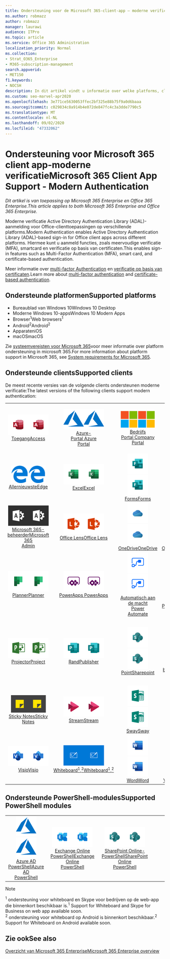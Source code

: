 ```yaml
---
title: Ondersteuning voor de Microsoft 365-client-app — moderne verificatie
ms.author: robmazz
author: robmazz
manager: laurawi
audience: ITPro
ms.topic: article
ms.service: Office 365 Administration
localization_priority: Normal
ms.collection:
- Strat_O365_Enterprise
- M365-subscription-management
search.appverid:
- MET150
f1.keywords:
- NOCSH
description: In dit artikel vindt u informatie over welke platforms, clients en PowerShell-modules moderne verificatie voor Microsoft 365 ondersteunen.
ms.custom: seo-marvel-apr2020
ms.openlocfilehash: 3e771ce5630053ffec2bf325e88b75f9a0d6baaa
ms.sourcegitcommit: c029834c8a914b4e072de847fc4c3a3dde7790c5
ms.translationtype: MT
ms.contentlocale: nl-NL
ms.lasthandoff: 09/02/2020
ms.locfileid: "47332062"
---
```

# <a name="microsoft-365-client-app-support---modern-authentication"></a><span data-ttu-id="843c5-103">Ondersteuning voor Microsoft 365 client app-moderne verificatie</span><span class="sxs-lookup"><span data-stu-id="843c5-103">Microsoft 365 Client App Support - Modern Authentication</span></span>

<span data-ttu-id="843c5-104">*Dit artikel is van toepassing op Microsoft 365 Enterprise en Office 365 Enterprise.*</span><span class="sxs-lookup"><span data-stu-id="843c5-104">*This article applies to both Microsoft 365 Enterprise and Office 365 Enterprise.*</span></span>

<span data-ttu-id="843c5-105">Moderne verificatie Active Directory Authentication Library (ADAL)-aanmelding voor Office-clienttoepassingen op verschillende platforms.</span><span class="sxs-lookup"><span data-stu-id="843c5-105">Modern Authentication enables Active Directory Authentication Library (ADAL)-based sign-in for Office client apps across different platforms.</span></span> <span data-ttu-id="843c5-106">Hiermee kunt u aanmeld functies, zoals meervoudige verificatie (MFA), smartcard en verificatie op basis van certificaten.</span><span class="sxs-lookup"><span data-stu-id="843c5-106">This enables sign-in features such as Multi-Factor Authentication (MFA), smart card, and certificate-based authentication.</span></span>

<span data-ttu-id="843c5-107">Meer informatie over [multi-factor Authentication](https://docs.microsoft.com/azure/active-directory/authentication/multi-factor-authentication) en [verificatie op basis van certificaten](https://docs.microsoft.com/azure/active-directory/active-directory-certificate-based-authentication-get-started).</span><span class="sxs-lookup"><span data-stu-id="843c5-107">Learn more about [multi-factor authentication](https://docs.microsoft.com/azure/active-directory/authentication/multi-factor-authentication) and [certificate-based authentication](https://docs.microsoft.com/azure/active-directory/active-directory-certificate-based-authentication-get-started).</span></span>

## <a name="supported-platforms"></a><span data-ttu-id="843c5-108">Ondersteunde platformen</span><span class="sxs-lookup"><span data-stu-id="843c5-108">Supported platforms</span></span>

 - <span data-ttu-id="843c5-109">Bureaublad van Windows 10</span><span class="sxs-lookup"><span data-stu-id="843c5-109">Windows 10 Desktop</span></span>
 - <span data-ttu-id="843c5-110">Moderne Windows 10-apps</span><span class="sxs-lookup"><span data-stu-id="843c5-110">Windows 10 Modern Apps</span></span>
 - <span data-ttu-id="843c5-111">Browser<sup>1</sup></span><span class="sxs-lookup"><span data-stu-id="843c5-111">Web browsers<sup>1</sup></span></span>
 - <span data-ttu-id="843c5-112">Android<sup>2</sup></span><span class="sxs-lookup"><span data-stu-id="843c5-112">Android<sup>2</sup></span></span>
 - <span data-ttu-id="843c5-113">Apparaten</span><span class="sxs-lookup"><span data-stu-id="843c5-113">iOS</span></span>
 - <span data-ttu-id="843c5-114">macOS</span><span class="sxs-lookup"><span data-stu-id="843c5-114">macOS</span></span>

<span data-ttu-id="843c5-115">Zie [systeemvereisten voor Microsoft 365](https://products.office.com/office-system-requirements)voor meer informatie over platform ondersteuning in microsoft 365.</span><span class="sxs-lookup"><span data-stu-id="843c5-115">For more information about platform support in Microsoft 365, see [System requirements for Microsoft 365](https://products.office.com/office-system-requirements).</span></span>

## <a name="supported-clients"></a><span data-ttu-id="843c5-116">Ondersteunde clients</span><span class="sxs-lookup"><span data-stu-id="843c5-116">Supported clients</span></span>

<span data-ttu-id="843c5-117">De meest recente versies van de volgende clients ondersteunen moderne verificatie:</span><span class="sxs-lookup"><span data-stu-id="843c5-117">The latest versions of the following clients support modern authentication:</span></span>

| | | | | | |
|:---:|:---:|:---:|:---:|:---:|:---:|
| <span data-ttu-id="843c5-118">![Pictogram toegang](../media/o365-access-64x64.png)</span><span class="sxs-lookup"><span data-stu-id="843c5-118">![Access icon](../media/o365-access-64x64.png)</span></span> <br> [<span data-ttu-id="843c5-119">Toegang</span><span class="sxs-lookup"><span data-stu-id="843c5-119">Access</span></span>](https://products.office.com/access) | <span data-ttu-id="843c5-120">![Azure-pictogram](../media/o365-azure-64x64.png)</span><span class="sxs-lookup"><span data-stu-id="843c5-120">![Azure icon](../media/o365-azure-64x64.png)</span></span> <br> [<span data-ttu-id="843c5-121">Azure- <br> Portal </span><span class="sxs-lookup"><span data-stu-id="843c5-121">Azure <br> Portal </span></span>](https://azure.microsoft.com/features/azure-portal/) | <span data-ttu-id="843c5-122">![Pictogram voor bedrijfsportal](../media/o365-microsoft-64x64.png)</span><span class="sxs-lookup"><span data-stu-id="843c5-122">![Company portal icon](../media/o365-microsoft-64x64.png)</span></span> <br> [<span data-ttu-id="843c5-123">Bedrijfs <br> Portal </span><span class="sxs-lookup"><span data-stu-id="843c5-123">Company <br> Portal </span></span>](https://docs.microsoft.com/intune-user-help/sign-in-to-the-company-portal) | <span data-ttu-id="843c5-124">![Pictogram Delve](../media/o365-delve-64x64.png)</span><span class="sxs-lookup"><span data-stu-id="843c5-124">![Delve icon](../media/o365-delve-64x64.png)</span></span> <br> [<span data-ttu-id="843c5-125">Delve</span><span class="sxs-lookup"><span data-stu-id="843c5-125">Delve</span></span>](https://products.office.com/business/intelligent-search) | <span data-ttu-id="843c5-126">![Dynamics 365-pictogram](../media/o365-dynamics365-64x64.png)</span><span class="sxs-lookup"><span data-stu-id="843c5-126">![Dynamics 365 icon](../media/o365-dynamics365-64x64.png)</span></span> <br> [<span data-ttu-id="843c5-127">Dynamics 365</span><span class="sxs-lookup"><span data-stu-id="843c5-127">Dynamics 365</span></span>](https://dynamics.microsoft.com) 
| <span data-ttu-id="843c5-128">![Pictogram Edge](../media/o365-edge-64x64.png)</span><span class="sxs-lookup"><span data-stu-id="843c5-128">![Edge icon](../media/o365-edge-64x64.png)</span></span> <br> [<span data-ttu-id="843c5-129">Allernieuwste</span><span class="sxs-lookup"><span data-stu-id="843c5-129">Edge</span></span>](https://www.microsoft.com/windows/microsoft-edge) | <span data-ttu-id="843c5-130">![Excel-pictogram](../media/o365-excel-64x64.png)</span><span class="sxs-lookup"><span data-stu-id="843c5-130">![Excel icon](../media/o365-excel-64x64.png)</span></span> <br> [<span data-ttu-id="843c5-131">Excel</span><span class="sxs-lookup"><span data-stu-id="843c5-131">Excel</span></span>](https://products.office.com/excel) | <span data-ttu-id="843c5-132">![Formulier pictogram](../media/o365-forms-64x64.png)</span><span class="sxs-lookup"><span data-stu-id="843c5-132">![Forms icon](../media/o365-forms-64x64.png)</span></span> <br> [<span data-ttu-id="843c5-133">Forms</span><span class="sxs-lookup"><span data-stu-id="843c5-133">Forms</span></span>](https://flow.microsoft.com/connectors/shared_microsoftforms/microsoft-forms/) | <span data-ttu-id="843c5-134">![Kaizala-pictogram](../media/o365-kaizala-64x64.png)</span><span class="sxs-lookup"><span data-stu-id="843c5-134">![Kaizala icon](../media/o365-kaizala-64x64.png)</span></span> <br> [<span data-ttu-id="843c5-135">Kaizala</span><span class="sxs-lookup"><span data-stu-id="843c5-135">Kaizala</span></span>](https://products.office.com/en/business/microsoft-kaizala) | <span data-ttu-id="843c5-136">![Office.com-pictogram](../media/o365-office-64x64.png)</span><span class="sxs-lookup"><span data-stu-id="843c5-136">![Office.com icon](../media/o365-office-64x64.png)</span></span> <br> [<span data-ttu-id="843c5-137">Office.com</span><span class="sxs-lookup"><span data-stu-id="843c5-137">Office.com</span></span>](https://www.office.com/) 
| <span data-ttu-id="843c5-138">![Pictogram Office 365-beheerder](../media/o365-o365admin-64x64.png)</span><span class="sxs-lookup"><span data-stu-id="843c5-138">![Office 365 Admin icon](../media/o365-o365admin-64x64.png)</span></span> <br> [<span data-ttu-id="843c5-139">Microsoft 365- <br> beheerder</span><span class="sxs-lookup"><span data-stu-id="843c5-139">Microsoft 365 <br> Admin</span></span>](https://products.office.com/business/manage-office-365-admin-app) | <span data-ttu-id="843c5-140">![Lens pictogram](../media/o365-lens-64x64.png)</span><span class="sxs-lookup"><span data-stu-id="843c5-140">![Lens icon](../media/o365-lens-64x64.png)</span></span> <br> [<span data-ttu-id="843c5-141">Office Lens</span><span class="sxs-lookup"><span data-stu-id="843c5-141">Office Lens</span></span>](https://www.microsoft.com/p/office-lens/9wzdncrfj3t8?activetab=pivot%3Aoverviewtab) | <span data-ttu-id="843c5-142">![OneDrive voor bedrijven-pictogram](../media/o365-OneDrive-64x64.png)</span><span class="sxs-lookup"><span data-stu-id="843c5-142">![OneDrive for Business icon](../media/o365-OneDrive-64x64.png)</span></span> <br> [<span data-ttu-id="843c5-143">OneDrive</span><span class="sxs-lookup"><span data-stu-id="843c5-143">OneDrive</span></span>](https://products.office.com/onedrive-for-business/online-cloud-storage) |  <span data-ttu-id="843c5-144">![OneNote-pictogram](../media/o365-OneNote-64x64.png)</span><span class="sxs-lookup"><span data-stu-id="843c5-144">![OneNote icon](../media/o365-OneNote-64x64.png)</span></span> <br> [<span data-ttu-id="843c5-145">OneNote</span><span class="sxs-lookup"><span data-stu-id="843c5-145">OneNote</span></span>](https://products.office.com/onenote) | <span data-ttu-id="843c5-146">![Outlook-pictogram](../media/o365-outlook-64x64.png)</span><span class="sxs-lookup"><span data-stu-id="843c5-146">![Outlook icon](../media/o365-outlook-64x64.png)</span></span> <br> [<span data-ttu-id="843c5-147">Outlook</span><span class="sxs-lookup"><span data-stu-id="843c5-147">Outlook</span></span>](https://products.office.com/outlook) 
| <span data-ttu-id="843c5-148">![Pictogram planner](../media/o365-planner-64x64.png)</span><span class="sxs-lookup"><span data-stu-id="843c5-148">![Planner icon](../media/o365-planner-64x64.png)</span></span> <br> [<span data-ttu-id="843c5-149">Planner</span><span class="sxs-lookup"><span data-stu-id="843c5-149">Planner</span></span>](https://products.office.com/business/task-management-software) | <span data-ttu-id="843c5-150">![PowerApps-pictogram](../media/o365-powerapps-64x64.png)</span><span class="sxs-lookup"><span data-stu-id="843c5-150">![PowerApps icon](../media/o365-powerapps-64x64.png)</span></span> <br> [<span data-ttu-id="843c5-151">PowerApps </span><span class="sxs-lookup"><span data-stu-id="843c5-151">PowerApps </span></span>](https://powerapps.microsoft.com) | <span data-ttu-id="843c5-152">![Pictogram Power automatisch automatiseren](../media/o365-flow-64x64.png)</span><span class="sxs-lookup"><span data-stu-id="843c5-152">![Power Automate icon](../media/o365-flow-64x64.png)</span></span> <br> [<span data-ttu-id="843c5-153">Automatisch aan de macht <br></span><span class="sxs-lookup"><span data-stu-id="843c5-153">Power <br> Automate</span></span>](https://flow.microsoft.com) | <span data-ttu-id="843c5-154">![PowerBI-pictogram](../media/o365-powerbi-64x64.png)</span><span class="sxs-lookup"><span data-stu-id="843c5-154">![PowerBI icon](../media/o365-powerbi-64x64.png)</span></span> <br> [<span data-ttu-id="843c5-155">Power BI</span><span class="sxs-lookup"><span data-stu-id="843c5-155">Power BI</span></span>](https://powerbi.microsoft.com)| <span data-ttu-id="843c5-156">![PowerPoint-pictogram](../media/o365-powerpoint-64x64.png)</span><span class="sxs-lookup"><span data-stu-id="843c5-156">![PowerPoint icon](../media/o365-powerpoint-64x64.png)</span></span> <br> [<span data-ttu-id="843c5-157">PowerPoint</span><span class="sxs-lookup"><span data-stu-id="843c5-157">PowerPoint</span></span>](https://products.office.com/powerpoint) 
| <span data-ttu-id="843c5-158">![Project-pictogram](../media/o365-project-64x64.png)</span><span class="sxs-lookup"><span data-stu-id="843c5-158">![Project icon](../media/o365-project-64x64.png)</span></span> <br> [<span data-ttu-id="843c5-159">Projector</span><span class="sxs-lookup"><span data-stu-id="843c5-159">Project</span></span>](https://products.office.com/project) | <span data-ttu-id="843c5-160">![Publisher-pictogram](../media/o365-publisher-64x64.png)</span><span class="sxs-lookup"><span data-stu-id="843c5-160">![Publisher icon](../media/o365-publisher-64x64.png)</span></span> <br> [<span data-ttu-id="843c5-161">Rand</span><span class="sxs-lookup"><span data-stu-id="843c5-161">Publisher</span></span>](https://products.office.com/publisher) | <span data-ttu-id="843c5-162">![SharePoint-pictogram](../media/o365-sharepoint-64x64.png)</span><span class="sxs-lookup"><span data-stu-id="843c5-162">![SharePoint icon](../media/o365-sharepoint-64x64.png)</span></span> <br> [<span data-ttu-id="843c5-163">Point</span><span class="sxs-lookup"><span data-stu-id="843c5-163">Sharepoint</span></span>](https://products.office.com/sharepoint) | <span data-ttu-id="843c5-164">![Skype voor bedrijven-pictogram](../media/o365-skypeforbusiness-64x64.png)</span><span class="sxs-lookup"><span data-stu-id="843c5-164">![Skype for Business icon](../media/o365-skypeforbusiness-64x64.png)</span></span> <br> [<span data-ttu-id="843c5-165">Skype voor <br> bedrijven<sup>1</sup></span><span class="sxs-lookup"><span data-stu-id="843c5-165">Skype for <br> Business<sup>1</sup></span></span>](https://www.skype.com/business/) | <span data-ttu-id="843c5-166">![StaffHub-pictogram](../media/o365-staffhub-64x64.png)</span><span class="sxs-lookup"><span data-stu-id="843c5-166">![StaffHub icon](../media/o365-staffhub-64x64.png)</span></span> <br> [<span data-ttu-id="843c5-167">StaffHub</span><span class="sxs-lookup"><span data-stu-id="843c5-167">StaffHub</span></span>](https://products.office.com/microsoft-staffhub/staff-scheduling-software)
| <span data-ttu-id="843c5-168">![Pictogram Sticky Notes](../media/o365-stickynotes-64x64.png)</span><span class="sxs-lookup"><span data-stu-id="843c5-168">![Sticky Notes icon](../media/o365-stickynotes-64x64.png)</span></span> <br> [<span data-ttu-id="843c5-169">Sticky Notes</span><span class="sxs-lookup"><span data-stu-id="843c5-169">Sticky Notes</span></span>](https://www.microsoft.com/p/microsoft-sticky-notes/9nblggh4qghw) | <span data-ttu-id="843c5-170">![Pictogram stream](../media/o365-stream-64x64.png)</span><span class="sxs-lookup"><span data-stu-id="843c5-170">![Stream icon](../media/o365-stream-64x64.png)</span></span> <br> [<span data-ttu-id="843c5-171">Stream</span><span class="sxs-lookup"><span data-stu-id="843c5-171">Stream</span></span>](https://stream.microsoft.com) | <span data-ttu-id="843c5-172">![Sway-pictogram](../media/o365-sway-64x64.png)</span><span class="sxs-lookup"><span data-stu-id="843c5-172">![Sway icon](../media/o365-sway-64x64.png)</span></span> <br> [<span data-ttu-id="843c5-173">Sway</span><span class="sxs-lookup"><span data-stu-id="843c5-173">Sway</span></span>](https://sway.com) | <span data-ttu-id="843c5-174">![Pictogram teams](../media/o365-teams-64x64.png)</span><span class="sxs-lookup"><span data-stu-id="843c5-174">![Teams icon](../media/o365-teams-64x64.png)</span></span> <br> [<span data-ttu-id="843c5-175">Teams</span><span class="sxs-lookup"><span data-stu-id="843c5-175">Teams</span></span>](https://products.office.com/microsoft-teams/group-chat-software) | <span data-ttu-id="843c5-176">![Pictogram taak](../media/o365-todo-64x64.png)</span><span class="sxs-lookup"><span data-stu-id="843c5-176">![To Do icon](../media/o365-todo-64x64.png)</span></span> <br> [<span data-ttu-id="843c5-177">Taak</span><span class="sxs-lookup"><span data-stu-id="843c5-177">To Do</span></span>](https://todo.microsoft.com) 
| <span data-ttu-id="843c5-178">![Visio-pictogram](../media/o365-visio-64x64.png)</span><span class="sxs-lookup"><span data-stu-id="843c5-178">![Visio icon](../media/o365-visio-64x64.png)</span></span> <br> [<span data-ttu-id="843c5-179">Visio</span><span class="sxs-lookup"><span data-stu-id="843c5-179">Visio</span></span>](https://products.office.com/visio/flowchart-software) | <span data-ttu-id="843c5-180">![Whiteboard pictogram](../media/o365-whiteboard-64x64.png)</span><span class="sxs-lookup"><span data-stu-id="843c5-180">![Whiteboard icon](../media/o365-whiteboard-64x64.png)</span></span> <br> [<span data-ttu-id="843c5-181">Whiteboard<sup>1</sup>,<sup>2</sup></span><span class="sxs-lookup"><span data-stu-id="843c5-181">Whiteboard<sup>1</sup>,<sup>2</sup></span></span>](https://whiteboard.microsoft.com/) | <span data-ttu-id="843c5-182">![Word-pictogram](../media/o365-word-64x64.png)</span><span class="sxs-lookup"><span data-stu-id="843c5-182">![Word icon](../media/o365-word-64x64.png)</span></span> <br> [<span data-ttu-id="843c5-183">Word</span><span class="sxs-lookup"><span data-stu-id="843c5-183">Word</span></span>](https://products.office.com/word) | <span data-ttu-id="843c5-184">![Pictogram Yammer](../media/o365-yammer-64x64.png)</span><span class="sxs-lookup"><span data-stu-id="843c5-184">![Yammer icon](../media/o365-yammer-64x64.png)</span></span> <br> [<span data-ttu-id="843c5-185">Yammer</span><span class="sxs-lookup"><span data-stu-id="843c5-185">Yammer</span></span>](https://products.office.com/yammer/yammer-overview) | <span data-ttu-id="843c5-186">![Pictogram Yammer](../media/o365-yammer-64x64.png)</span><span class="sxs-lookup"><span data-stu-id="843c5-186">![Yammer icon](../media/o365-yammer-64x64.png)</span></span> <br> [<span data-ttu-id="843c5-187">Yammer- <br> kennisgeving</span><span class="sxs-lookup"><span data-stu-id="843c5-187">Yammer <br> Notifier</span></span>](https://products.office.com/yammer/yammer-overview) |  |

## <a name="supported-powershell-modules"></a><span data-ttu-id="843c5-188">Ondersteunde PowerShell-modules</span><span class="sxs-lookup"><span data-stu-id="843c5-188">Supported PowerShell modules</span></span>

| | | | | | |
|:---:|:---:|:---:|:---:|:---:|:---:|
| <span data-ttu-id="843c5-189">![Azure-pictogram](../media/o365-azure-64x64.png)</span><span class="sxs-lookup"><span data-stu-id="843c5-189">![Azure icon](../media/o365-azure-64x64.png)</span></span> <br> [<span data-ttu-id="843c5-190">Azure AD <br> PowerShell</span><span class="sxs-lookup"><span data-stu-id="843c5-190">Azure AD <br> PowerShell</span></span>](https://docs.microsoft.com/powershell/azure/active-directory/overview?view=azureadps-2.0) | <span data-ttu-id="843c5-191">![Pictogram Exchange](../media/o365-exchange-64x64.png)</span><span class="sxs-lookup"><span data-stu-id="843c5-191">![Exchange icon](../media/o365-exchange-64x64.png)</span></span> <br> [<span data-ttu-id="843c5-192">Exchange Online <br> PowerShell</span><span class="sxs-lookup"><span data-stu-id="843c5-192">Exchange Online <br> PowerShell</span></span>](https://docs.microsoft.com/powershell/exchange/exchange-online/exchange-online-powershell?view=exchange-ps) | <span data-ttu-id="843c5-193">![SharePoint-pictogram](../media/o365-sharepoint-64x64.png)</span><span class="sxs-lookup"><span data-stu-id="843c5-193">![SharePoint icon](../media/o365-sharepoint-64x64.png)</span></span> <br> [<span data-ttu-id="843c5-194">SharePoint Online- <br> PowerShell</span><span class="sxs-lookup"><span data-stu-id="843c5-194">SharePoint Online <br> PowerShell</span></span>](https://docs.microsoft.com/powershell/sharepoint/sharepoint-online/connect-sharepoint-online)

> [!NOTE]
> <span data-ttu-id="843c5-195"><sup>1</sup> ondersteuning voor whiteboard en Skype voor bedrijven op de web-app die binnenkort beschikbaar is.</span><span class="sxs-lookup"><span data-stu-id="843c5-195"><sup>1</sup> Support for Whiteboard and Skype for Business on web app available soon.</span></span> <br>
> <span data-ttu-id="843c5-196"><sup>2</sup> ondersteuning voor whiteboard op Android is binnenkort beschikbaar.</span><span class="sxs-lookup"><span data-stu-id="843c5-196"><sup>2</sup> Support for Whiteboard on Android available soon.</span></span>

## <a name="see-also"></a><span data-ttu-id="843c5-197">Zie ook</span><span class="sxs-lookup"><span data-stu-id="843c5-197">See also</span></span>

[<span data-ttu-id="843c5-198">Overzicht van Microsoft 365 Enterprise</span><span class="sxs-lookup"><span data-stu-id="843c5-198">Microsoft 365 Enterprise overview</span></span>](microsoft-365-overview.md)
